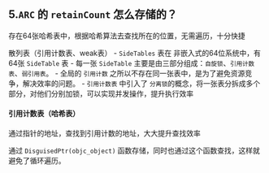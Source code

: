 ## 5.`ARC` 的 `retainCount` 怎么存储的？

存在64张哈希表中，根据哈希算法去查找所在的位置，无需遍历，十分快捷

散列表（引用计数表、weak表）
    - `SideTables` 表在 非嵌入式的64位系统中，有 64张 `SideTable` 表
    - 每一张 `SideTable` 主要是由三部分组成：`自旋锁`、`引用计数表`、`弱引用表`。
    - 全局的 `引用计数` 之所以不存在同一张表中，是为了避免资源竞争，解决效率的问题。
    - `引用计数表` 中引入了 `分离锁`的概念，将一张表分拆成多个部分，对他们分别加锁，可以实现并发操作，提升执行效率


#### 引用计数表（哈希表）

通过指针的地址，查找到引用计数的地址，大大提升查找效率

通过 `DisguisedPtr(objc_object)` 函数存储，同时也通过这个函数查找，这样就避免了循环遍历。

